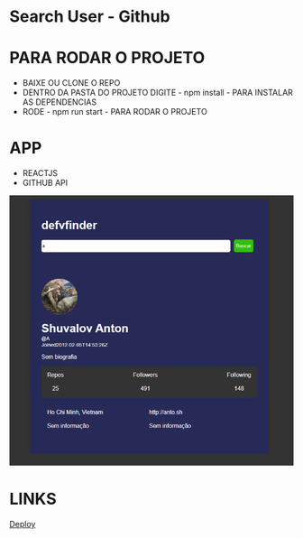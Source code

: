 # Search User - Github

# PARA RODAR O PROJETO

- BAIXE OU CLONE O REPO
- DENTRO DA PASTA DO PROJETO DIGITE - npm install - PARA INSTALAR AS DEPENDENCIAS
- RODE - npm run start - PARA RODAR O PROJETO

# APP

 - REACTJS
 - GITHUB API

![Imagem](https://raw.githubusercontent.com/rebeccaaaaaaaaaaa/searchUser_github/main/public/aaa.png)

# LINKS

[Deploy](https://rebecca-search-github.netlify.app/)



